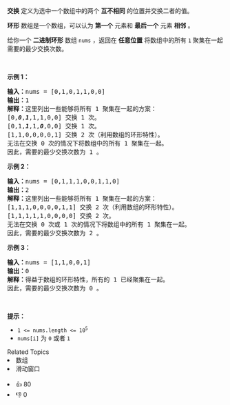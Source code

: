 <p><strong>交换</strong> 定义为选中一个数组中的两个 <strong>互不相同</strong> 的位置并交换二者的值。</p>

<p><strong>环形</strong> 数组是一个数组，可以认为 <strong>第一个</strong> 元素和 <strong>最后一个</strong> 元素 <strong>相邻</strong> 。</p>

<p>给你一个 <strong>二进制环形</strong> 数组 <code>nums</code> ，返回在 <strong>任意位置</strong> 将数组中的所有 <code>1</code> 聚集在一起需要的最少交换次数。</p>

<p>&nbsp;</p>

<p><strong>示例 1：</strong></p>

<pre><strong>输入：</strong>nums = [0,1,0,1,1,0,0]
<strong>输出：</strong>1
<strong>解释：</strong>这里列出一些能够将所有 1 聚集在一起的方案：
[0,<strong><em>0</em></strong>,<em><strong>1</strong></em>,1,1,0,0] 交换 1 次。
[0,1,<em><strong>1</strong></em>,1,<em><strong>0</strong></em>,0,0] 交换 1 次。
[1,1,0,0,0,0,1] 交换 2 次（利用数组的环形特性）。
无法在交换 0 次的情况下将数组中的所有 1 聚集在一起。
因此，需要的最少交换次数为 1 。
</pre>

<p><strong>示例 2：</strong></p>

<pre><strong>输入：</strong>nums = [0,1,1,1,0,0,1,1,0]
<strong>输出：</strong>2
<strong>解释：</strong>这里列出一些能够将所有 1 聚集在一起的方案：
[1,1,1,0,0,0,0,1,1] 交换 2 次（利用数组的环形特性）。
[1,1,1,1,1,0,0,0,0] 交换 2 次。
无法在交换 0 次或 1 次的情况下将数组中的所有 1 聚集在一起。
因此，需要的最少交换次数为 2 。
</pre>

<p><strong>示例 3：</strong></p>

<pre><strong>输入：</strong>nums = [1,1,0,0,1]
<strong>输出：</strong>0
<strong>解释：</strong>得益于数组的环形特性，所有的 1 已经聚集在一起。
因此，需要的最少交换次数为 0 。</pre>

<p>&nbsp;</p>

<p><strong>提示：</strong></p>

<ul> 
 <li><code>1 &lt;= nums.length &lt;= 10<sup>5</sup></code></li> 
 <li><code>nums[i]</code> 为 <code>0</code> 或者 <code>1</code></li> 
</ul>

<div><div>Related Topics</div><div><li>数组</li><li>滑动窗口</li></div></div><br><div><li>👍 80</li><li>👎 0</li></div>
